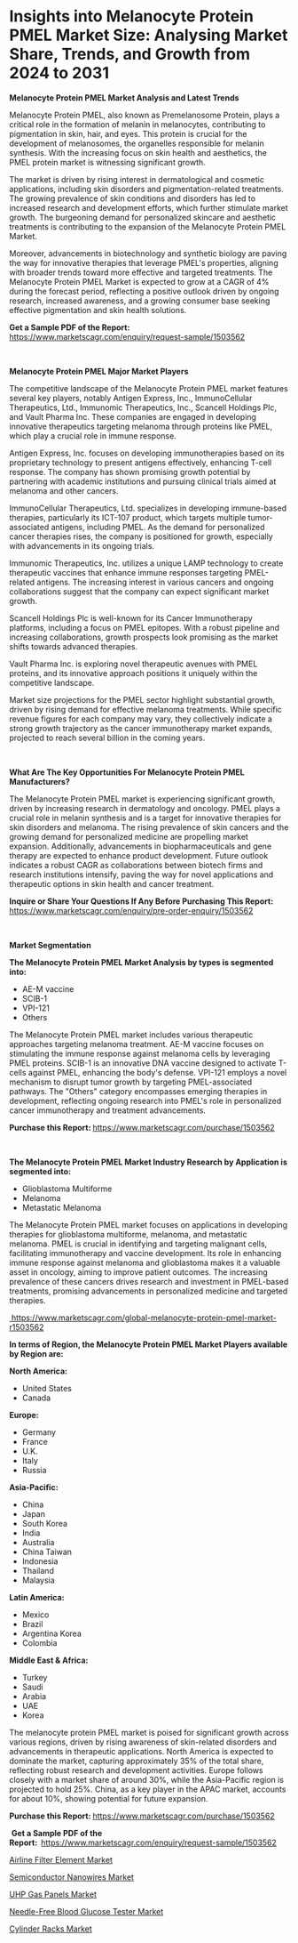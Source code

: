 <p><h1>Insights into Melanocyte Protein PMEL Market Size: Analysing Market Share, Trends, and Growth from 2024 to 2031</h1></p><p><strong>Melanocyte Protein PMEL Market Analysis and Latest Trends</strong></p>
<p><p>Melanocyte Protein PMEL, also known as Premelanosome Protein, plays a critical role in the formation of melanin in melanocytes, contributing to pigmentation in skin, hair, and eyes. This protein is crucial for the development of melanosomes, the organelles responsible for melanin synthesis. With the increasing focus on skin health and aesthetics, the PMEL protein market is witnessing significant growth. </p><p>The market is driven by rising interest in dermatological and cosmetic applications, including skin disorders and pigmentation-related treatments. The growing prevalence of skin conditions and disorders has led to increased research and development efforts, which further stimulate market growth. The burgeoning demand for personalized skincare and aesthetic treatments is contributing to the expansion of the Melanocyte Protein PMEL Market. </p><p>Moreover, advancements in biotechnology and synthetic biology are paving the way for innovative therapies that leverage PMEL's properties, aligning with broader trends toward more effective and targeted treatments. The Melanocyte Protein PMEL Market is expected to grow at a CAGR of 4% during the forecast period, reflecting a positive outlook driven by ongoing research, increased awareness, and a growing consumer base seeking effective pigmentation and skin health solutions.</p></p>
<p><strong>Get a Sample PDF of the Report:&nbsp;</strong> <a href="https://www.marketscagr.com/enquiry/request-sample/1503562?utm_campaign=1268&utm_medium=2&utm_source=Github&utm_content=ia&utm_term=27092024&utm_id=melanocyte-protein-pmel">https://www.marketscagr.com/enquiry/request-sample/1503562</a></p>
<p>&nbsp;</p>
<p><strong>Melanocyte Protein PMEL Major Market Players</strong></p>
<p><p>The competitive landscape of the Melanocyte Protein PMEL market features several key players, notably Antigen Express, Inc., ImmunoCellular Therapeutics, Ltd., Immunomic Therapeutics, Inc., Scancell Holdings Plc, and Vault Pharma Inc. These companies are engaged in developing innovative therapeutics targeting melanoma through proteins like PMEL, which play a crucial role in immune response.</p><p>Antigen Express, Inc. focuses on developing immunotherapies based on its proprietary technology to present antigens effectively, enhancing T-cell response. The company has shown promising growth potential by partnering with academic institutions and pursuing clinical trials aimed at melanoma and other cancers. </p><p>ImmunoCellular Therapeutics, Ltd. specializes in developing immune-based therapies, particularly its ICT-107 product, which targets multiple tumor-associated antigens, including PMEL. As the demand for personalized cancer therapies rises, the company is positioned for growth, especially with advancements in its ongoing trials.</p><p>Immunomic Therapeutics, Inc. utilizes a unique LAMP technology to create therapeutic vaccines that enhance immune responses targeting PMEL-related antigens. The increasing interest in various cancers and ongoing collaborations suggest that the company can expect significant market growth.</p><p>Scancell Holdings Plc is well-known for its Cancer Immunotherapy platforms, including a focus on PMEL epitopes. With a robust pipeline and increasing collaborations, growth prospects look promising as the market shifts towards advanced therapies.</p><p>Vault Pharma Inc. is exploring novel therapeutic avenues with PMEL proteins, and its innovative approach positions it uniquely within the competitive landscape.</p><p>Market size projections for the PMEL sector highlight substantial growth, driven by rising demand for effective melanoma treatments. While specific revenue figures for each company may vary, they collectively indicate a strong growth trajectory as the cancer immunotherapy market expands, projected to reach several billion in the coming years.</p></p>
<p>&nbsp;</p>
<p><strong>What Are The Key Opportunities For Melanocyte Protein PMEL Manufacturers?</strong></p>
<p><p>The Melanocyte Protein PMEL market is experiencing significant growth, driven by increasing research in dermatology and oncology. PMEL plays a crucial role in melanin synthesis and is a target for innovative therapies for skin disorders and melanoma. The rising prevalence of skin cancers and the growing demand for personalized medicine are propelling market expansion. Additionally, advancements in biopharmaceuticals and gene therapy are expected to enhance product development. Future outlook indicates a robust CAGR as collaborations between biotech firms and research institutions intensify, paving the way for novel applications and therapeutic options in skin health and cancer treatment.</p></p>
<p><strong>Inquire or Share Your Questions If Any Before Purchasing This Report:</strong> <a href="https://www.marketscagr.com/enquiry/pre-order-enquiry/1503562?utm_campaign=1268&utm_medium=2&utm_source=Github&utm_content=ia&utm_term=27092024&utm_id=melanocyte-protein-pmel">https://www.marketscagr.com/enquiry/pre-order-enquiry/1503562</a></p>
<p>&nbsp;</p>
<p><strong>Market Segmentation</strong></p>
<p><strong>The Melanocyte Protein PMEL Market Analysis by types is segmented into:</strong></p>
<p><ul><li>AE-M vaccine</li><li>SCIB-1</li><li>VPI-121</li><li>Others</li></ul></p>
<p><p>The Melanocyte Protein PMEL market includes various therapeutic approaches targeting melanoma treatment. AE-M vaccine focuses on stimulating the immune response against melanoma cells by leveraging PMEL proteins. SCIB-1 is an innovative DNA vaccine designed to activate T-cells against PMEL, enhancing the body's defense. VPI-121 employs a novel mechanism to disrupt tumor growth by targeting PMEL-associated pathways. The "Others" category encompasses emerging therapies in development, reflecting ongoing research into PMEL's role in personalized cancer immunotherapy and treatment advancements.</p></p>
<p><strong>Purchase this Report:&nbsp;</strong><a href="https://www.marketscagr.com/purchase/1503562?utm_campaign=1268&utm_medium=2&utm_source=Github&utm_content=ia&utm_term=27092024&utm_id=melanocyte-protein-pmel">https://www.marketscagr.com/purchase/1503562</a></p>
<p>&nbsp;</p>
<p><strong>The Melanocyte Protein PMEL Market Industry Research by Application is segmented into:</strong></p>
<p><ul><li>Glioblastoma Multiforme</li><li>Melanoma</li><li>Metastatic Melanoma</li></ul></p>
<p><p>The Melanocyte Protein PMEL market focuses on applications in developing therapies for glioblastoma multiforme, melanoma, and metastatic melanoma. PMEL is crucial in identifying and targeting malignant cells, facilitating immunotherapy and vaccine development. Its role in enhancing immune response against melanoma and glioblastoma makes it a valuable asset in oncology, aiming to improve patient outcomes. The increasing prevalence of these cancers drives research and investment in PMEL-based treatments, promising advancements in personalized medicine and targeted therapies.</p></p>
<p><a href="https://www.marketscagr.com/global-melanocyte-protein-pmel-market-r1503562?utm_campaign=1268&utm_medium=2&utm_source=Github&utm_content=ia&utm_term=27092024&utm_id=melanocyte-protein-pmel">&nbsp;https://www.marketscagr.com/global-melanocyte-protein-pmel-market-r1503562</a></p>
<p><strong>In terms of Region, the Melanocyte Protein PMEL Market Players available by Region are:</strong></p>
<p>
    <p> <strong> North America: </strong>
        <ul>
            <li>United States</li>
            <li>Canada</li>
        </ul>
        </p> 
    <p> <strong> Europe: </strong>
        <ul>
            <li>Germany</li>
            <li>France</li>
            <li>U.K.</li>
            <li>Italy</li>
            <li>Russia</li>
        </ul>
        </p> 
    <p> <strong> Asia-Pacific: </strong>
        <ul>
            <li>China</li>
            <li>Japan</li>
            <li>South Korea</li>
            <li>India</li>
            <li>Australia</li>
            <li>China Taiwan</li>
            <li>Indonesia</li>
            <li>Thailand</li>
            <li>Malaysia</li>
        </ul>
        </p> 
    <p> <strong> Latin America: </strong>
        <ul>
            <li>Mexico</li>
            <li>Brazil</li>
            <li>Argentina Korea</li>
            <li>Colombia</li>
        </ul>
        </p> 
    <p> <strong> Middle East & Africa: </strong>
        <ul>
            <li>Turkey</li>
            <li>Saudi</li>
            <li>Arabia</li>
            <li>UAE</li>
            <li>Korea</li>
        </ul>
    </p>
    </p>
<p><p>The melanocyte protein PMEL market is poised for significant growth across various regions, driven by rising awareness of skin-related disorders and advancements in therapeutic applications. North America is expected to dominate the market, capturing approximately 35% of the total share, reflecting robust research and development activities. Europe follows closely with a market share of around 30%, while the Asia-Pacific region is projected to hold 25%. China, as a key player in the APAC market, accounts for about 10%, showing potential for future expansion.</p></p>
<p><strong>Purchase this Report: </strong><a href="https://www.marketscagr.com/purchase/1503562?utm_campaign=1268&utm_medium=2&utm_source=Github&utm_content=ia&utm_term=27092024&utm_id=melanocyte-protein-pmel">https://www.marketscagr.com/purchase/1503562</a></p>
<p>&nbsp;<strong>Get a Sample PDF of the Report:&nbsp;&nbsp;</strong><a href="https://www.marketscagr.com/enquiry/request-sample/1503562?utm_campaign=1268&utm_medium=2&utm_source=Github&utm_content=ia&utm_term=27092024&utm_id=melanocyte-protein-pmel">https://www.marketscagr.com/enquiry/request-sample/1503562</a></p>
<p><strong></strong></p>
<p><p><a href="https://issuu.com/reportprime-2/docs/airline-filter-element-market-size-_08b7cd12ce79e4?utm_campaign=1268&utm_medium=2&utm_source=Github&utm_content=ia&utm_term=27092024&utm_id=melanocyte-protein-pmel">Airline Filter Element Market</a></p><p><a href="https://www.linkedin.com/pulse/global-semiconductor-nanowires-market-trends-innovations-urkxc?trackingId=neyvlWQySjmht%2BqFp7n%2Flg%3D%3D&utm_campaign=1268&utm_medium=2&utm_source=Github&utm_content=ia&utm_term=27092024&utm_id=melanocyte-protein-pmel">Semiconductor Nanowires Market</a></p><p><a href="https://www.linkedin.com/pulse/role-uhp-gas-panels-market-applications-aerospacedefensesemiconductorautomotiveothers-5w9ke?trackingId=KraTGLMsTFy0jWvDGLJS8Q%3D%3D&utm_campaign=1268&utm_medium=2&utm_source=Github&utm_content=ia&utm_term=27092024&utm_id=melanocyte-protein-pmel">UHP Gas Panels Market</a></p><p><a href="https://issuu.com/reportprime-2/docs/needle-free-blood-glucose-tester-ma_8a3c8e8feee249?utm_campaign=1268&utm_medium=2&utm_source=Github&utm_content=ia&utm_term=27092024&utm_id=melanocyte-protein-pmel">Needle-Free Blood Glucose Tester Market</a></p><p><a href="https://www.linkedin.com/pulse/why-should-you-invest-cylinder-racks-market-trends-leading-iqtie?trackingId=Q9EMJn%2B9QgiiBnckmFrXGw%3D%3D&utm_campaign=1268&utm_medium=2&utm_source=Github&utm_content=ia&utm_term=27092024&utm_id=melanocyte-protein-pmel">Cylinder Racks Market</a></p></p>